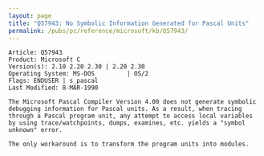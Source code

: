 ```yaml
---
layout: page
title: "Q57943: No Symbolic Information Generated for Pascal Units"
permalink: /pubs/pc/reference/microsoft/kb/Q57943/
---
```


	Article: Q57943
	Product: Microsoft C
	Version(s): 2.10 2.20 2.30 | 2.20 2.30
	Operating System: MS-DOS         | OS/2
	Flags: ENDUSER | s_pascal
	Last Modified: 8-MAR-1990
	
	The Microsoft Pascal Compiler Version 4.00 does not generate symbolic
	debugging information for Pascal units. As a result, when tracing
	through a Pascal program unit, any attempt to access local variables
	by using trace/watchpoints, dumps, examines, etc. yields a "symbol
	unknown" error.
	
	The only workaround is to transform the program units into modules.
